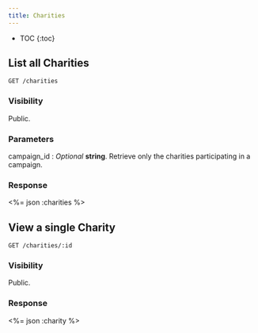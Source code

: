 ```yaml
---
title: Charities
---
```


* TOC
{:toc}

## List all Charities

    GET /charities

### Visibility

Public.

### Parameters

campaign_id
: _Optional_ **string**. Retrieve only the charities participating in a
campaign.

### Response

<%= json :charities %>

## View a single Charity

    GET /charities/:id

### Visibility

Public.

### Response

<%= json :charity %>
